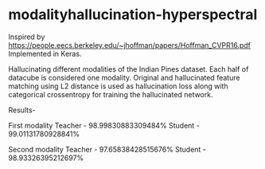 # modalityhallucination-hyperspectral

Inspired by https://people.eecs.berkeley.edu/~jhoffman/papers/Hoffman_CVPR16.pdf
Implemented in Keras.

Hallucinating different modalities of the Indian Pines dataset. Each half of datacube is considered one modality.
Original and hallucinated feature matching using L2 distance is used as hallucination loss along with categorical crossentropy for training the hallucinated network.

Results-

First modality
Teacher - 98.99830883309484%
Student - 99.01131780928841%

Second modality
Teacher - 97.65838428515676%
Student - 98.93326395212697%

